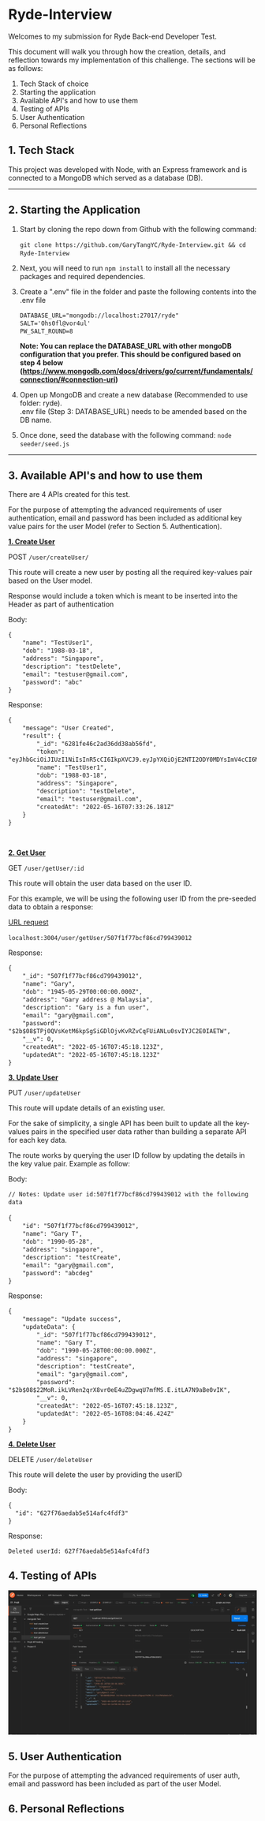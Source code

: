 # Ryde-Interview

Welcomes to my submission for Ryde Back-end Developer Test.

This document will walk you through how the creation, details, and reflection towards my implementation of this challenge. The sections will be as follows:

1. Tech Stack of choice
2. Starting the application
3. Available API's and how to use them
4. Testing of APIs
5. User Authentication
6. Personal Reflections

## 1. Tech Stack

This project was developed with Node, with an Express framework and is connected to a MongoDB which served as a database (DB).

---

## 2. Starting the Application

1. Start by cloning the repo down from Github with the following command:

   `git clone https://github.com/GaryTangYC/Ryde-Interview.git && cd Ryde-Interview`

2. Next, you will need to run `npm install` to install all the necessary packages and required dependencies.

3. Create a ".env" file in the folder and paste the following contents into the .env file

   ```PORT=3004
   DATABASE_URL="mongodb://localhost:27017/ryde"
   SALT='Ohs0fl@vor4ul'
   PW_SALT_ROUND=8
   ```

   <b>Note: You can replace the DATABASE_URL with other mongoDB configuration that you prefer. This should be configured based on step 4 below (https://www.mongodb.com/docs/drivers/go/current/fundamentals/connection/#connection-uri) </b>

4. Open up MongoDB and create a new database (Recommended to use folder: ryde).
   <br>
   .env file (Step 3: DATABASE_URL) needs to be amended based on the DB name.

5. Once done, seed the database with the following command:
   `node seeder/seed.js`

---

## 3. Available API's and how to use them

There are 4 APIs created for this test.

For the purpose of attempting the advanced requirements of user authentication, email and password has been included as additional key value pairs for the user Model (refer to Section 5. Authentication).

<b> <ins> 1. Create User </ins></b>

POST `/user/createUser/`

This route will create a new user by posting all the required key-values pair based on the User model.

Response would include a token which is meant to be inserted into the Header as part of authentication

Body:

```
{
    "name": "TestUser1",
    "dob": "1988-03-18",
    "address": "Singapore",
    "description": "testDelete",
    "email": "testuser@gmail.com",
    "password": "abc"
}
```

Response:

```
{
    "message": "User Created",
    "result": {
        "_id": "6281fe46c2ad36dd38ab56fd",
        "token": "eyJhbGciOiJIUzI1NiIsInR5cCI6IkpXVCJ9.eyJpYXQiOjE2NTI2ODY0MDYsImV4cCI6MTY1MjcwODAwNn0.KagT54reo8nsREZl_Kfqlgci0jtIAlbwBnnucYH8ZGE",
        "name": "TestUser1",
        "dob": "1988-03-18",
        "address": "Singapore",
        "description": "testDelete",
        "email": "testuser@gmail.com",
        "createdAt": "2022-05-16T07:33:26.181Z"
    }
}
```

<br>

<b> <ins> 2. Get User </ins></b>

GET `/user/getUser/:id`

This route will obtain the user data based on the user ID.

For this example, we will be using the following user ID from the pre-seeded data to obtain a response:

<ins>URL request </ins>

`localhost:3004/user/getUser/507f1f77bcf86cd799439012`

Response:

```
{
    "_id": "507f1f77bcf86cd799439012",
    "name": "Gary",
    "dob": "1945-05-29T00:00:00.000Z",
    "address": "Gary address @ Malaysia",
    "description": "Gary is a fun user",
    "email": "gary@gmail.com",
    "password": "$2b$08$TPj0QVsKetM6kpSgSiGDlOjvKvRZvCqFUiANLu0svIYJC2E0IAETW",
    "__v": 0,
    "createdAt": "2022-05-16T07:45:18.123Z",
    "updatedAt": "2022-05-16T07:45:18.123Z"
}
```

<b> <ins> 3. Update User </ins></b>

PUT `/user/updateUser`

This route will update details of an existing user.

For the sake of simplicity, a single API has been built to update all the key-values pairs in the specified user data rather than building a separate API for each key data.

The route works by querying the user ID follow by updating the details in the key value pair. Example as follow:

Body:

```
// Notes: Update user id:507f1f77bcf86cd799439012 with the following data

{
    "id": "507f1f77bcf86cd799439012",
    "name": "Gary T",
    "dob": "1990-05-28",
    "address": "singapore",
    "description": "testCreate",
    "email": "gary@gmail.com",
    "password": "abcdeg"
}
```

Response:

```
{
    "message": "Update success",
    "updateData": {
        "_id": "507f1f77bcf86cd799439012",
        "name": "Gary T",
        "dob": "1990-05-28T00:00:00.000Z",
        "address": "singapore",
        "description": "testCreate",
        "email": "gary@gmail.com",
        "password": "$2b$08$22MoR.ikLVRen2qrX8vr0eE4uZDgwqU7mfMS.E.itLA7N9aBe0vIK",
        "__v": 0,
        "createdAt": "2022-05-16T07:45:18.123Z",
        "updatedAt": "2022-05-16T08:04:46.424Z"
    }
}
```

<b> <ins> 4. Delete User </ins></b>

DELETE `/user/deleteUser`

This route will delete the user by providing the userID

Body:

```
{
  "id": "627f76aedab5e514afc4fdf3"
}
```

Response:

```
Deleted userId: 627f76aedab5e514afc4fdf3
```

## 4. Testing of APIs

![](./Postman-Test.gif)

## 5. User Authentication

For the purpose of attempting the advanced requirements of user auth, email and password has been included as part of the user Model.

## 6. Personal Reflections
